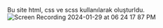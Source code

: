 Bu site html, css ve scss kullanılarak oluşturldu. 
![Screen Recording 2024-01-29 at 06 24 17 87 PM](https://github.com/bayrambukri/JBL/assets/151443293/c3e79c3a-9980-4833-83ca-0b949c2122c9)
